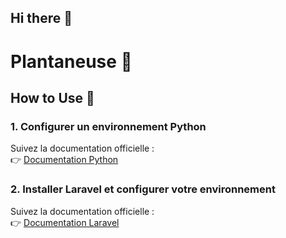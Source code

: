 ## Hi there 👋

# Plantaneuse 🌿

## How to Use 🚀

### 1. Configurer un environnement Python
Suivez la documentation officielle :  
👉 [Documentation Python](https://docs.python.org/3/tutorial/venv.html)

### 2. Installer Laravel et configurer votre environnement
Suivez la documentation officielle :  
👉 [Documentation Laravel](https://laravel.com/docs/11.x/installation#installing-php)

